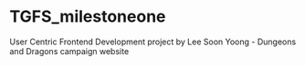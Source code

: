# TGFS_milestoneone
User Centric Frontend Development project by Lee Soon Yoong - Dungeons and Dragons campaign website
